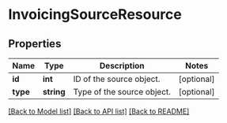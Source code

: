 # InvoicingSourceResource

## Properties
Name | Type | Description | Notes
------------ | ------------- | ------------- | -------------
**id** | **int** | ID of the source object. | [optional] 
**type** | **string** | Type of the source object. | [optional] 

[[Back to Model list]](../README.md#documentation-for-models) [[Back to API list]](../README.md#documentation-for-api-endpoints) [[Back to README]](../README.md)


